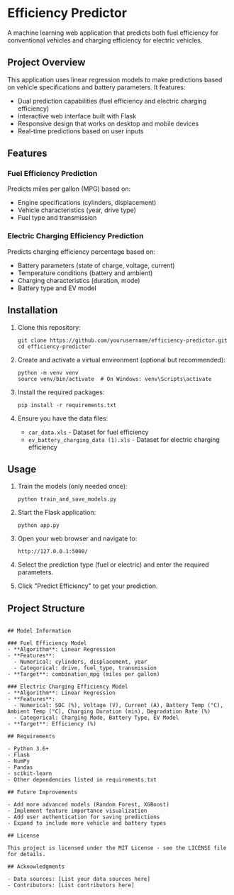 # Efficiency Predictor

A machine learning web application that predicts both fuel efficiency for conventional vehicles and charging efficiency for electric vehicles.

## Project Overview

This application uses linear regression models to make predictions based on vehicle specifications and battery parameters. It features:

- Dual prediction capabilities (fuel efficiency and electric charging efficiency)
- Interactive web interface built with Flask
- Responsive design that works on desktop and mobile devices
- Real-time predictions based on user inputs

## Features

### Fuel Efficiency Prediction
Predicts miles per gallon (MPG) based on:
- Engine specifications (cylinders, displacement)
- Vehicle characteristics (year, drive type)
- Fuel type and transmission

### Electric Charging Efficiency Prediction
Predicts charging efficiency percentage based on:
- Battery parameters (state of charge, voltage, current)
- Temperature conditions (battery and ambient)
- Charging characteristics (duration, mode)
- Battery type and EV model

## Installation

1. Clone this repository:
   ```
   git clone https://github.com/yourusername/efficiency-predictor.git
   cd efficiency-predictor
   ```

2. Create and activate a virtual environment (optional but recommended):
   ```
   python -m venv venv
   source venv/bin/activate  # On Windows: venv\Scripts\activate
   ```

3. Install the required packages:
   ```
   pip install -r requirements.txt
   ```

4. Ensure you have the data files:
   - `car_data.xls` - Dataset for fuel efficiency
   - `ev_battery_charging_data (1).xls` - Dataset for electric charging efficiency

## Usage

1. Train the models (only needed once):
   ```
   python train_and_save_models.py
   ```

2. Start the Flask application:
   ```
   python app.py
   ```

3. Open your web browser and navigate to:
   ```
   http://127.0.0.1:5000/
   ```

4. Select the prediction type (fuel or electric) and enter the required parameters.

5. Click "Predict Efficiency" to get your prediction.

## Project Structure

```

## Model Information

### Fuel Efficiency Model
- **Algorithm**: Linear Regression
- **Features**: 
  - Numerical: cylinders, displacement, year
  - Categorical: drive, fuel_type, transmission
- **Target**: combination_mpg (miles per gallon)

### Electric Charging Efficiency Model
- **Algorithm**: Linear Regression
- **Features**:
  - Numerical: SOC (%), Voltage (V), Current (A), Battery Temp (°C), Ambient Temp (°C), Charging Duration (min), Degradation Rate (%)
  - Categorical: Charging Mode, Battery Type, EV Model
- **Target**: Efficiency (%)

## Requirements

- Python 3.6+
- Flask
- NumPy
- Pandas
- scikit-learn
- Other dependencies listed in requirements.txt

## Future Improvements

- Add more advanced models (Random Forest, XGBoost)
- Implement feature importance visualization
- Add user authentication for saving predictions
- Expand to include more vehicle and battery types

## License

This project is licensed under the MIT License - see the LICENSE file for details.

## Acknowledgments

- Data sources: [List your data sources here]
- Contributors: [List contributors here]
